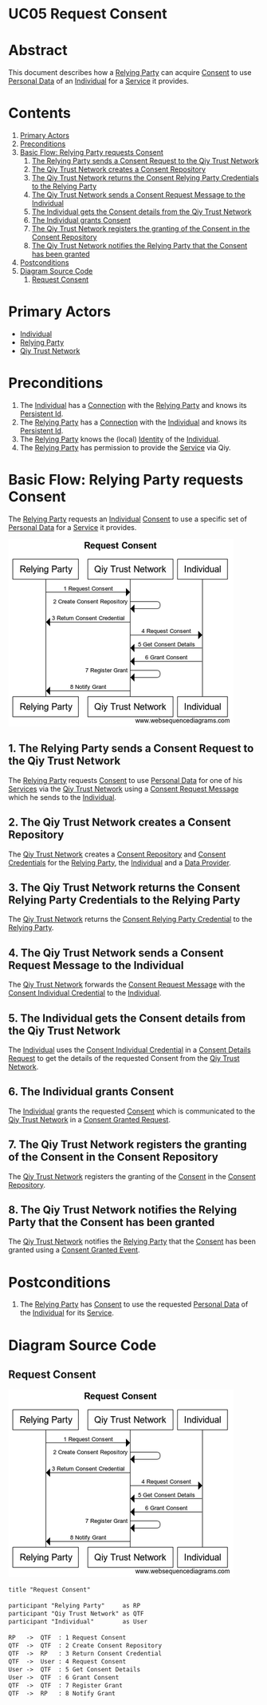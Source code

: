 # UC05 Request Consent

# Abstract

This document describes how a [Relying Party](../Definitions.md#relying-party) can acquire [Consent](../Definitions.md#consent) to use [Personal Data](../Definitions.md#personal-data) of an [Individual](../Definitions.md#individual) for a [Service](../Definitions.md#service) it provides.

# Contents


1. [Primary Actors](#primary-actors)
1. [Preconditions](#preconditions)
1. [Basic Flow: Relying Party requests Consent](#basic-flow-relying-party-requests-consent)
	1. [The Relying Party sends a Consent Request to the Qiy Trust Network](#1-the-relying-party-sends-a-consent-request-to-the-qiy-trust-network)
	1. [The Qiy Trust Network creates a Consent Repository](#2-the-qiy-trust-network-creates-a-consent-repository)
	1. [The Qiy Trust Network returns the Consent Relying Party Credentials to the Relying Party](#3-the-qiy-trust-network-returns-the-consent-relying-party-credentials-to-the-relying-party)
	1. [The Qiy Trust Network sends a Consent Request Message to the Individual](#4-the-qiy-trust-network-sends-a-consent-request-message-to-the-individual)
	1. [The Individual gets the Consent details from the Qiy Trust Network](#5-the-individual-gets-the-consent-details-from-the-qiy-trust-network)
	1. [The Individual grants Consent](#6-the-individual-grants-consent)
	1. [The Qiy Trust Network registers the granting of the Consent in the Consent Repository](#7-the-qiy-trust-network-registers-the-granting-of-the-consent-in-the-consent-repository)
	1. [The Qiy Trust Network notifies the Relying Party that the Consent has been granted](#8-the-qiy-trust-network-notifies-the-relying-party-that-the-consent-has-been-granted)
1. [Postconditions](#postconditions)
1. [Diagram Source Code](#diagram-source-code)
	1. [Request Consent](#request-consent)

# Primary Actors

* [Individual](../Definitions.md#individual)
* [Relying Party](../Definitions.md#relying-party)
* [Qiy Trust Network](../Definitions.md#qiy-trust-network)

# Preconditions

1. The [Individual](../Definitions.md#individual) has a [Connection](../Definitions.md#connection) with the [Relying Party](../Definitions.md#relying-party) and knows its [Persistent Id](../Definitions.md#persistent-id). 
1. The [Relying Party](../Definitions.md#relying-party) has a [Connection](../Definitions.md#connection) with the [Individual](../Definitions.md#individual) and knows its [Persistent Id](../Definitions.md#persistent-id).
1. The [Relying Party](../Definitions.md#relying-party) knows the (local) [Identity](../Definitions.md#identity) of the [Individual](../Definitions.md#individual).
1. The [Relying Party](../Definitions.md#relying-party) has permission to provide the [Service](../Definitions.md#service) via Qiy.

# Basic Flow: Relying Party requests Consent

The [Relying Party](../Definitions.md#relying-party) requests an [Individual](../Definitions.md#individual) [Consent](../Definitions.md#consent) to use a specific set of [Personal Data](../Definitions.md#personal-data) for a [Service](../Definitions.md#service) it provides.

![Request Consent](../images/Request_Consent_-_UC05.png)

## 1. The Relying Party sends a Consent Request to the Qiy Trust Network

The [Relying Party](../Definitions.md#relying-party) requests [Consent](../Definitions.md#consent) to use [Personal Data](../Definitions.md#personal-data) for one of his [Services](../Definitions.md#services) via the [Qiy Trust Network](../Definitions.md#qiy-trust-network) using a [Consent Request Message](../Definitions.md#consent-request-message) which he sends to the [Individual](../Definitions.md#individual).

## 2. The Qiy Trust Network creates a Consent Repository

The [Qiy Trust Network](../Definitions.md#qiy-trust-network) creates a [Consent Repository](../Definitions.md#consent-repository) and [Consent Credentials](../Definitions.md#consent-credential) for the [Relying Party](../Definitions.md#relying-party), the [Individual](../Definitions.md#individual) and a [Data Provider](../Definitions.md#data-provider).

## 3. The Qiy Trust Network returns the Consent Relying Party Credentials to the Relying Party

The [Qiy Trust Network](../Definitions.md#qiy-trust-network) returns the [Consent Relying Party Credential](../Definitions.md#consent-relying-party-credential) to the [Relying Party](../Definitions.md#relying-party).

## 4. The Qiy Trust Network sends a Consent Request Message to the Individual

The [Qiy Trust Network](../Definitions.md#qiy-trust-network) forwards the [Consent Request Message](../Definitions.md#consent-request-message) with the [Consent Individual Credential](../Definitions.md#consent-individual-credential) to the [Individual](../Definitions.md#individual).

## 5. The Individual gets the Consent details from the Qiy Trust Network

The [Individual](../Definitions.md#individual) uses the [Consent Individual Credential](../Definitions.md#consent-individual-credential) in a [Consent Details Request](../Definitions.md#consent-details-request) to get the details of the requested Consent from the [Qiy Trust Network](../Definitions.md#qiy-trust-network).

## 6. The Individual grants Consent

The [Individual](../Definitions.md#individual) grants the requested [Consent](../Definitions.md#consent) which is communicated to the [Qiy Trust Network](../Definitions.md#qiy-trust-network) in a [Consent Granted Request](../Definitions.md#consent-granted-request). 

## 7. The Qiy Trust Network registers the granting of the Consent in the Consent Repository

The [Qiy Trust Network](../Definitions.md#qiy-trust-network) registers the granting of the [Consent](../Definitions.md#consent) in the [Consent Repository](../Definitions.md#consent-repository).

## 8. The Qiy Trust Network notifies the Relying Party that the Consent has been granted

The [Qiy Trust Network](../Definitions.md#qiy-trust-network) notifies the [Relying Party](../Definitions.md#relying-party) that the [Consent](../Definitions.md#consent) has been granted using a [Consent Granted Event](../Definitions.md#consent-granted-event).


# Postconditions

1. The [Relying Party](../Definitions.md#relying-party) has [Consent](../Definitions.md#consent) to use the requested [Personal Data](../Definitions.md#personal-data) of the [Individual](../Definitions.md#individual) for its [Service](../Definitions.md#service).


# Diagram Source Code

## Request Consent

![Request Consent](../images/Request_Consent_-_UC05.png)

```
title "Request Consent"

participant "Relying Party"     as RP
participant "Qiy Trust Network" as QTF
participant "Individual"        as User

RP   ->  QTF  : 1 Request Consent
QTF  ->  QTF  : 2 Create Consent Repository
QTF  ->  RP   : 3 Return Consent Credential
QTF  ->  User : 4 Request Consent
User ->  QTF  : 5 Get Consent Details
User ->  QTF  : 6 Grant Consent
QTF  ->  QTF  : 7 Register Grant
QTF  ->  RP   : 8 Notify Grant
```

